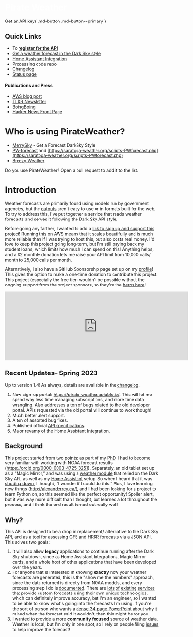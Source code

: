 <div class="imageContainer">
  <div class="text-block">
    <h1 style="color: white;">Pirate Weather</h1>
  </div>
</div>

[Get an API key](https://pirate-weather.apiable.io/){ .md-button .md-button--primary }

## Quick Links
* To [**register for the API**](https://pirate-weather.apiable.io/)
* [Get a weather forecast in the Dark Sky style](https://merrysky.net/)
* [Home Assistant Integration](https://github.com/alexander0042/pirate-weather-hacs)
* [Processing code repo](https://github.com/alexander0042/pirateweather)
* [Changelog](https://pirateweather.net/en/latest/changelog/)
* [Status page](https://pirateweather.xitoring.io/)

#### Publications and Press
* [AWS blog post](https://aws.amazon.com/blogs/publicsector/making-weather-forecasts-accessible-serverless-infrastructure-open-data-aws/)
* [TLDR Newsletter](https://tldr.tech/tech/2023-01-11)
* [BoingBoing](https://boingboing.net/2023/01/10/pirate-weather-api-has-more-features.html)
* [Hacker News Front Page](https://news.ycombinator.com/item?id=34329988)

# Who is using PirateWeather?

- [MerrySky](https://merrysky.net) - Get a Forecast DarkSky Style
- [PW-forecast](https://github.com/ktrue/PW-forecast) and [https://saratoga-weather.org/scripts-PWforecast.php](https://saratoga-weather.org/scripts-PWforecast.php)
- [Breezy Weather](https://github.com/breezy-weather/breezy-weather)

Do you use PirateWeather? Open a pull request to add it to the list.

# Introduction 
Weather forecasts are primarily found using models run by government agencies, but the [outputs](https://weather.gc.ca/grib/what_is_GRIB_e.html) aren't easy to use or in formats built for the web.
To try to address this, I've put together a service that reads weather forecasts and serves it following the [Dark Sky API](https://web.archive.org/web/20200723173936/https://darksky.net/dev/docs) style. 

Before going any farther, I wanted to add a [link to sign up and support this project](https://pirate-weather.apiable.io/products/weather-data)! Running this on AWS means that it scales beautifully and is much more reliable than if I was trying to host this, but also costs real money. I'd love to keep this project going long-term, but I'm still paying back my student loans, which limits how much I can spend on this! Anything helps, and a $2 monthly donation lets me raise your API limit from 10,000 calls/ month to 25,000 calls per month.

Alternatively, I also have a GitHub Sponsorship page set up on my [profile](https://github.com/sponsors/alexander0042/)! This gives the option to make a one-time donation to contribute this project. This project (especially the free tier) wouldn't be possible without the ongoing support from the project sponsors, so they're the [heros here](https://github.com/sponsors/alexander0042/)! 

<iframe src="https://github.com/sponsors/alexander0042/card" title="Sponsor alexander0042" height="225" width="600" style="border: 0;"></iframe>

## Recent Updates- Spring 2023
Up to version 1.4! As always, details are available in the [changelog](https://pirateweather.net/en/latest/changelog/).

1. New sign-up portal: <https://pirate-weather.apiable.io/>. This will let me spend way less time managing subscriptions, and more time data wrangling. Also addresses a ton of bugs related to the old developer portal. APIs requested via the old portal will continue to work though! 
2. Much better alert support.
3. A ton of assorted bug fixes.
4. Published official [API specifications](http://docs.pirateweather.net/en/latest/Specification/).
5. Major revamp of the Home Assistant Integration.

## Background
This project started from two points: as part of my [PhD](https://coastlines.engineering.queensu.ca/dunexrt), I had to become very familiar with working with NOAA forecast results (<https://orcid.org/0000-0003-4725-3251>). Separately, an old tablet set up as a "Magic Mirror,” and was using a [weather module](https://github.com/jclarke0000/MMM-DarkSkyForecast) that relied on the Dark Sky API, as well as my [Home Assistant](https://www.home-assistant.io/) setup. So when I heard that it was [shutting down](https://blog.darksky.net/dark-sky-has-a-new-home/), I thought, "I wonder if I could do this.” Plus, I love learning new things (<http://alexanderrey.ca/>), and I had been looking for a project to learn Python on, so this seemed like the perfect opportunity!
Spoiler alert, but it was way more difficult than I thought, but learned a lot throughout the process, and I think the end result turned out really well! 

## Why?
This API is designed to be a drop in replacement/ alternative to the Dark Sky API, and as a tool for assessing GFS and HRRR forecasts via a JSON API. This solves two goals:

1. It will also allow **legacy** applications to continue running after the Dark Sky shutdown, since as Home Assistant Integrations, Magic Mirror cards, and a whole host of other applications that have been developed over the years.
2. For anyone that is interested in knowing **exactly** how your weather forecasts are generated, this is the "show me the numbers" approach, since the data returned is directly from NOAA models, and every processing step I do is [documented](https://blog.pirateweather.net/). There are [lots](https://openweathermap.org/) [of](https://www.theweathernetwork.com) [existing](https://weather.com) [services](https://www.accuweather.com/) that provide custom forecasts using their own unique technologies, which can definitely improve accuracy, but I'm an engineer, so I wanted to be able to know what's going into the forecasts I'm using. If you're the sort of person who wants a [dense 34-page PowerPoint](http://rapidrefresh.noaa.gov/pdf/Alexander_AMS_NWP_2020.pdf) about why it rained when the forecast said it wouldn't, then this might be for you.
3. I wanted to provide a more **community focused** source of weather data. Weather is local, but I'm only in one spot, so I rely on people filing [issues](https://github.com/alexander0042/pirateweather/issues) to help improve the forecast!
